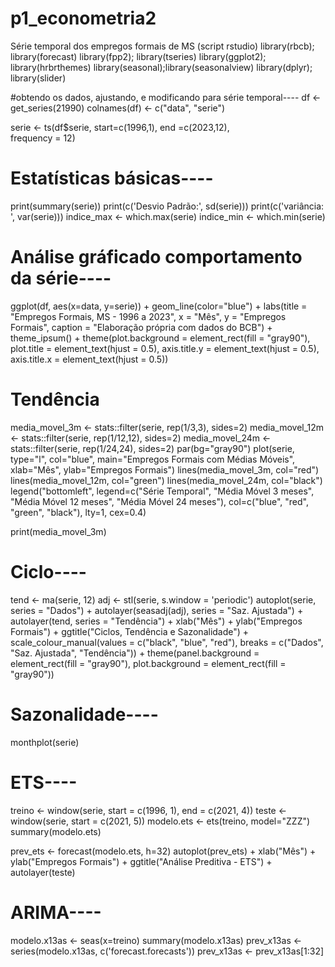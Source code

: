 # p1_econometria2
Série temporal  dos empregos formais de MS (script rstudio)
library(rbcb); library(forecast)
library(fpp2); library(tseries)
library(ggplot2); library(hrbrthemes)
library(seasonal);library(seasonalview)
library(dplyr); library(slider)

#obtendo os dados, ajustando, e modificando para série temporal----
df <- get_series(21990)
colnames(df) <- c("data",
                  "serie")

serie <- ts(df$serie, 
            start=c(1996,1), 
            end =c(2023,12),  
            frequency = 12)

# Estatísticas básicas----
print(summary(serie))
print(c('Desvio Padrão:',
        sd(serie)))
print(c('variância: ',
        var(serie)))
indice_max <- which.max(serie)
indice_min <- which.min(serie)

# Análise gráficado comportamento da série----
ggplot(df, aes(x=data, 
               y=serie)) +
  geom_line(color="blue") +
  labs(title = "Empregos Formais, MS - 1996 a 2023",
       x = "Mês",
       y = "Empregos Formais",
       caption = "Elaboração própria com dados do BCB") +
  theme_ipsum() +
  theme(plot.background = element_rect(fill = "gray90"),
        plot.title = element_text(hjust = 0.5),
        axis.title.y = element_text(hjust = 0.5),
        axis.title.x = element_text(hjust = 0.5))
# Tendência
media_movel_3m <- stats::filter(serie, 
                                rep(1/3,3), sides=2)
media_movel_12m <- stats::filter(serie, 
                                 rep(1/12,12), sides=2)
media_movel_24m <- stats::filter(serie, 
                                 rep(1/24,24), sides=2)
par(bg="gray90")
plot(serie, type="l", 
     col="blue", 
     main="Empregos Formais com Médias Móveis", 
     xlab="Mês", 
     ylab="Empregos Formais")
lines(media_movel_3m, col="red")
lines(media_movel_12m, col="green")
lines(media_movel_24m, col="black")
legend("bottomleft", 
       legend=c("Série Temporal", 
                "Média Móvel 3 meses", 
                "Média Móvel 12 meses", 
                "Média Móvel 24 meses"),
       col=c("blue", "red", "green", "black"), 
       lty=1, cex=0.4)

print(media_movel_3m)


# Ciclo----
tend <- ma(serie, 
           12)
adj <- stl(serie, 
           s.window = 'periodic')
autoplot(serie, series = "Dados") +
  autolayer(seasadj(adj), 
            series = "Saz. Ajustada") +
  autolayer(tend, 
            series = "Tendência") + 
  xlab("Mês") + ylab("Empregos Formais") + 
  ggtitle("Ciclos, Tendência e Sazonalidade") + 
  scale_colour_manual(values = c("black", "blue", "red"), 
                      breaks = c("Dados", "Saz. Ajustada", "Tendência")) +
  theme(panel.background = element_rect(fill = "gray90"), 
        plot.background = element_rect(fill = "gray90"))


# Sazonalidade----
monthplot(serie)

# ETS----
treino <- window(serie, start = c(1996, 1), end = c(2021, 4))
teste <- window(serie, start = c(2021, 5))
modelo.ets <- ets(treino, model="ZZZ")
summary(modelo.ets)

prev_ets <- forecast(modelo.ets, h=32)
autoplot(prev_ets) + 
  xlab("Mês") + ylab("Empregos Formais") +
  ggtitle("Análise Preditiva - ETS") +
  autolayer(teste)



# ARIMA----
modelo.x13as <- seas(x=treino)
summary(modelo.x13as)
prev_x13as <- series(modelo.x13as, c('forecast.forecasts'))
prev_x13as <- prev_x13as[1:32]
